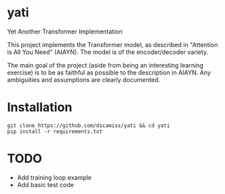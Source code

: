 # yati
Yet Another Transformer Implementation

This project implements the Transformer model, as described in
"Attention is All You Need" (AIAYN).  The model is of the encoder/decoder
variety.

The main goal of the project (aside from being an interesting learning
exercise) is to be as faithful as possible to the description in AIAYN.
Any ambiguities and assumptions are clearly documented.

# Installation
```shell
git clone https://github.com/dscamiss/yati && cd yati
pip install -r requirements.txt
```

# TODO
- Add training loop example
- Add basic test code